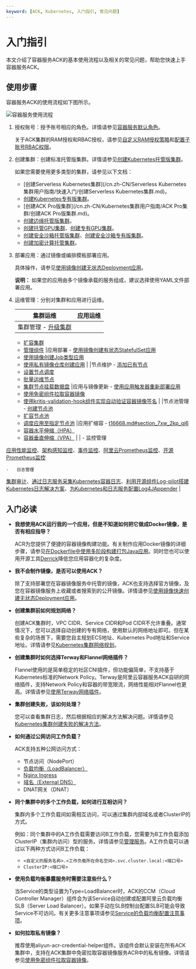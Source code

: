 ```yaml
---
keyword: [ACK, Kubernetes, 入门指引, 常见问题]
---
```


# 入门指引

本文介绍了容器服务ACK的基本使用流程以及相关的常见问题，帮助您快速上手容器服务ACK。

## 使用步骤

容器服务ACK的使用流程如下图所示。

![容器服务使用流程](https://static-aliyun-doc.oss-accelerate.aliyuncs.com/assets/img/zh-CN/6266459951/p7176.png)

1.  授权账号：授予账号相应的角色。详情请参见[容器服务默认角色](/cn.zh-CN/Kubernetes集群用户指南/授权/容器服务默认角色.md)。

    关于ACK集群的RAM授权和RBAC授权，请参见[自定义RAM授权策略](/cn.zh-CN/Kubernetes集群用户指南/授权/自定义RAM授权策略.md)和[配置子账号RBAC权限](/cn.zh-CN/Kubernetes集群用户指南/授权/配置子账号RBAC权限.md)。

2.  创建集群：创建标准托管版集群。详情请参见[创建Kubernetes托管版集群](/cn.zh-CN/Kubernetes集群用户指南/集群/创建集群/创建Kubernetes托管版集群.md)。

    如果您需要使用更多类型的集群，请参见以下文档：

    -   [创建Serverless Kubernetes集群](/cn.zh-CN/Serverless Kubernetes集群用户指南/快速入门/创建Serverless Kubernetes集群.md)。
    -   [创建Kubernetes专有版集群](/cn.zh-CN/Kubernetes集群用户指南/集群/创建集群/创建Kubernetes专有版集群.md)。
    -   [创建ACK Pro版集群](/cn.zh-CN/Kubernetes集群用户指南/ACK Pro集群/创建ACK Pro版集群.md)。
    -   [创建边缘托管版集群](/cn.zh-CN/边缘容器服务ACK@Edge用户指南/边缘托管集群管理/创建边缘托管版集群.md)。
    -   [创建托管GPU集群](/cn.zh-CN/Kubernetes集群用户指南/GPU/NPU/创建异构计算集群/创建托管GPU集群.md)、[创建专有GPU集群](/cn.zh-CN/Kubernetes集群用户指南/GPU/NPU/创建异构计算集群/创建专有GPU集群.md)。
    -   [创建安全沙箱托管版集群](/cn.zh-CN/Kubernetes集群用户指南/安全沙箱/创建安全沙箱集群/创建安全沙箱托管版集群.md)、[创建安全沙箱专有版集群](/cn.zh-CN/Kubernetes集群用户指南/安全沙箱/创建安全沙箱集群/创建安全沙箱专有版集群.md)。
    -   [创建加密计算托管集群](/cn.zh-CN/Kubernetes集群用户指南/ACK-TEE机密计算/创建加密计算托管集群.md)。
3.  部署应用：通过镜像或编排模板部署应用。

    具体操作，请参见[使用镜像创建无状态Deployment应用](/cn.zh-CN/Kubernetes集群用户指南/应用/工作负载/使用镜像创建无状态Deployment应用.md)。

    **说明：** 如果您的应用由多个镜像承载的服务组成，建议选择使用YAML文件部署应用。

4.  运维管理：分别对集群和应用进行运维。

    |集群运维|应用运维|
    |----|----|
    |集群管理    -   [升级集群](/cn.zh-CN/Kubernetes集群用户指南/集群/升级集群/升级集群.md)
    -   [扩容集群](/cn.zh-CN/Kubernetes集群用户指南/集群/扩容集群.md)
    -   [管理组件](/cn.zh-CN/Kubernetes集群用户指南/集群/升级集群/管理组件.md)
|应用部署    -   [使用镜像创建有状态StatefulSet应用](/cn.zh-CN/Kubernetes集群用户指南/应用/工作负载/使用镜像创建有状态StatefulSet应用.md)
    -   [使用镜像创建Job类型应用](/cn.zh-CN/Kubernetes集群用户指南/应用/工作负载/使用镜像创建Job类型应用.md)
    -   [使用私有镜像仓库创建应用](/cn.zh-CN/快速入门/高阶入门/使用私有镜像仓库创建应用.md) |
    |节点维护    -   [添加已有节点](/cn.zh-CN/Kubernetes集群用户指南/节点与节点池/节点/添加已有节点.md)
    -   [设置节点调度](/cn.zh-CN/Kubernetes集群用户指南/节点与节点池/节点/设置节点调度.md)
    -   [批量运维节点](/cn.zh-CN/Kubernetes集群用户指南/节点与节点池/节点/批量运维节点.md)
    -   [集群节点挂载数据盘](/cn.zh-CN/Kubernetes集群用户指南/节点与节点池/节点/集群节点挂载数据盘.md)
|应用与镜像更新    -   [使用应用触发器重新部署应用](/cn.zh-CN/Kubernetes集群用户指南/应用/应用调度部署/使用应用触发器重新部署应用.md)
    -   [使用免密组件拉取容器镜像](/cn.zh-CN/Kubernetes集群用户指南/应用/镜像/使用免密组件拉取容器镜像.md)
    -   [使用kritis-validation-hook组件实现自动验证容器镜像签名](/cn.zh-CN/Kubernetes集群用户指南/应用/镜像/使用kritis-validation-hook组件实现自动验证容器镜像签名.md) |
    |节点池管理    -   [创建节点池](/cn.zh-CN/Kubernetes集群用户指南/节点与节点池/节点池/创建节点池.md)
    -   [扩容节点池](/cn.zh-CN/Kubernetes集群用户指南/节点与节点池/节点池/扩容节点池.md)
    -   [调度应用至指定节点池](/cn.zh-CN/Kubernetes集群用户指南/节点与节点池/节点池/调度应用至指定节点池.md)
|应用扩缩容    -   [t16668.md\#section\_7xw\_2kp\_gj6](/cn.zh-CN/Kubernetes集群用户指南/应用/工作负载/查看容器组（Pod）.md)
    -   [容器水平伸缩（HPA）](/cn.zh-CN/Kubernetes集群用户指南/弹性伸缩/容器水平伸缩（HPA）.md)
    -   [容器垂直伸缩（VPA）](/cn.zh-CN/Kubernetes集群用户指南/弹性伸缩/容器垂直伸缩（VPA）.md) |
    |    -   监控管理

[应用性能监控](/cn.zh-CN/Kubernetes集群用户指南/可观测性/监控管理/应用性能监控.md)、[架构感知监控](/cn.zh-CN/Kubernetes集群用户指南/可观测性/监控管理/架构感知监控.md)、[事件监控](/cn.zh-CN/Kubernetes集群用户指南/可观测性/监控管理/事件监控.md)、[阿里云Prometheus监控](/cn.zh-CN/Kubernetes集群用户指南/可观测性/监控管理/阿里云Prometheus监控.md)、[开源Prometheus监控](/cn.zh-CN/Kubernetes集群用户指南/可观测性/监控管理/开源Prometheus监控.md)

    -   日志管理

[集群审计](/cn.zh-CN/Kubernetes集群用户指南/安全/安全中心/使用集群审计功能.md)、[通过日志服务采集Kubernetes容器日志](/cn.zh-CN/Kubernetes集群用户指南/可观测性/日志管理/通过日志服务采集Kubernetes容器日志.md)、[利用开源组件Log-pilot搭建Kubernetes日志解决方案](/cn.zh-CN/Kubernetes集群用户指南/可观测性/日志管理/利用开源组件Log-pilot搭建Kubernetes日志解决方案.md)、[为Kubernetes和日志服务配置Log4JAppender](/cn.zh-CN/Kubernetes集群用户指南/可观测性/日志管理/为Kubernetes和日志服务配置Log4JAppender.md) |


## 入门必读

-   **我想使用ACK运行我的一个应用，但是不知道如何把它做成Docker镜像，是否有相应指导？**

    ACR为您提供了便捷的容器镜像构建功能。有关制作应用Docker镜像的详细步骤，请参见[在Dockerfile中使用多阶段构建打包Java应用]()。同时您也可以使用开源工具[Derrick](https://github.com/alibaba/derrick)降低您应用容器化的复杂度。

-   **我不会制作镜像，是否可以使用ACK？**

    除了支持部署您在容器镜像服务中托管的镜像，ACK也支持选择官方镜像，及您在容器镜像服务上收藏或者搜索到的公开镜像。详情请参见[使用镜像快速创建无状态Deployment应用](/cn.zh-CN/快速入门/基础入门/使用镜像快速创建无状态Deployment应用.md)。

-   **创建集群前如何规划网络？**

    创建ACK集群时，VPC CIDR、Service CIDR和Pod CIDR不允许重叠。通常情况下，您可以选择自动创建的专有网络，使用默认的网络地址即可。但在某些复杂的场景下，需要您自主规划ECS地址、Kubernetes Pod地址和Service地址。详情请参见[Kubernetes集群网络规划](/cn.zh-CN/Kubernetes集群用户指南/网络/Kubernetes集群网络规划.md)。

-   **创建集群时如何选择Terway和Flannel网络插件？**

    Flannel使用的是简单稳定的社区CNI插件，但功能偏简单，不支持基于Kubernetes标准的Network Policy。Terway是阿里云容器服务ACK自研的网络插件，支持Network Policy和容器的带宽限流，网络性能相对Flannel也更高。详情请参见[使用Terway网络插件](/cn.zh-CN/Kubernetes集群用户指南/网络/容器网络CNI/使用Terway网络插件.md)。

-   **集群创建失败，该如何处理？**

    您可以查看集群日志，然后根据相应的解决方法解决问题。详情请参见[Kubernetes集群创建失败的解决方法](https://help.aliyun.com/knowledge_detail/86762.html)。

-   **如何通过公网访问工作负载？**

    ACK支持五种公网访问方式：

    -   节点访问（NodePort）
    -   [负载均衡（LoadBalancer）](/cn.zh-CN/Kubernetes集群用户指南/网络/Service管理/通过使用已有SLB的服务公开应用.md)
    -   [Nginx Ingress](/cn.zh-CN/Kubernetes集群用户指南/网络/Ingress管理/Ingress基本操作.md)
    -   [域名（External DNS）](https://developer.aliyun.com/article/633412)
    -   DNAT网关（DNAT）
-   **同个集群中的多个工作负载，如何进行互相访问？**

    集群内多个工作负载间如需相互访问，可以通过集群内部域名或者ClusterIP的方式。

    例如：同个集群中的A工作负载需要访问B工作负载，您需要为B工作负载添加ClusterIP（集群内访问）型的服务。详情请参见[管理服务](/cn.zh-CN/Kubernetes集群用户指南/网络/Service管理/管理服务.md)。A工作负载可以通过以下两种方式访问B工作负载：

    -   `<自定义的服务名称>.<工作负载所在命名空间>.svc.cluster.local:<端口号>`
    -   `ClusterIP:<端口号>`
-   **使用负载均衡暴露服务时需要注意些什么？**

    当Service的类型设置为Type=LoadBalancer时，ACK的CCM（Cloud Controller Manager）组件会为该Service自动创建或配置阿里云负载均衡SLB（Server Load Balancer）。如果手动在SLB控制台配置SLB可能会导致Service不可访问。有关更多注意事项请参见[Service的负载均衡配置注意事项](/cn.zh-CN/Kubernetes集群用户指南/网络/Service管理/Service的负载均衡配置注意事项.md)。

-   **如何拉取私有镜像？**

    推荐使用aliyun-acr-credential-helper组件。该组件会默认安装在所有ACK集群中，支持在ACK集群中免密拉取容器镜像服务ACR中的私有镜像。详情请参见[使用免密组件拉取容器镜像](/cn.zh-CN/Kubernetes集群用户指南/应用/镜像/使用免密组件拉取容器镜像.md)。


